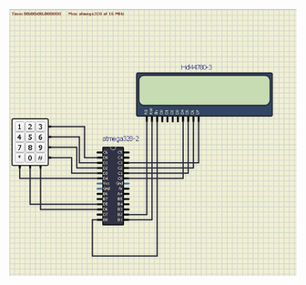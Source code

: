 ![image](https://raw.githubusercontent.com/DasariVasu/M2-Embedded_Keypad_Interfacing/main/2_Designs/Simulation%20(off%20activity).jpg)
